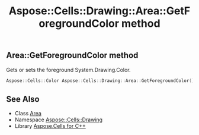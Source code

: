 ﻿---
title: Aspose::Cells::Drawing::Area::GetForegroundColor method
linktitle: GetForegroundColor
second_title: Aspose.Cells for C++ API Reference
description: 'Aspose::Cells::Drawing::Area::GetForegroundColor method. Gets or sets the foreground System.Drawing.Color in C++.'
type: docs
weight: 800
url: /cpp/aspose.cells.drawing/area/getforegroundcolor/
---
## Area::GetForegroundColor method


Gets or sets the foreground System.Drawing.Color.

```cpp
Aspose::Cells::Color Aspose::Cells::Drawing::Area::GetForegroundColor()
```

## See Also

* Class [Area](../)
* Namespace [Aspose::Cells::Drawing](../../)
* Library [Aspose.Cells for C++](../../../)
